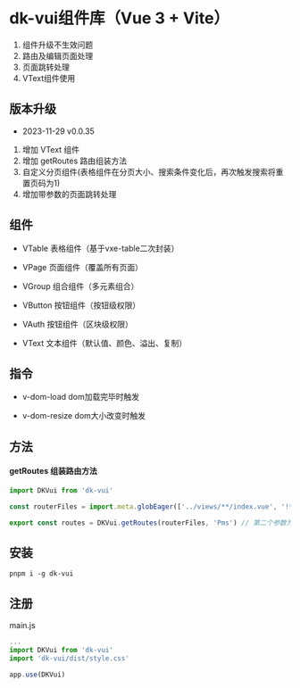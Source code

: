 # dk-vui组件库（Vue 3 + Vite）

1. 组件升级不生效问题
2. 路由及编辑页面处理
3. 页面跳转处理
4. VText组件使用

## 版本升级

- 2023-11-29 v0.0.35
1. 增加 VText 组件
2. 增加 getRoutes 路由组装方法
3. 自定义分页组件(表格组件在分页大小、搜索条件变化后，再次触发搜索将重置页码为1)
4. 增加带参数的页面跳转处理

## 组件

- VTable 表格组件（基于vxe-table二次封装）

- VPage 页面组件（覆盖所有页面）

- VGroup 组合组件（多元素组合）

- VButton 按钮组件（按钮级权限）

- VAuth 按钮组件（区块级权限）

- VText 文本组件（默认值、颜色、溢出、复制）

## 指令

- v-dom-load dom加载完毕时触发

- v-dom-resize dom大小改变时触发

## 方法

#### getRoutes 组装路由方法

```js
import DKVui from 'dk-vui'

const routerFiles = import.meta.globEager(['../views/**/index.vue', '!**/components/**']) // 排除组件

export const routes = DKVui.getRoutes(routerFiles, 'Pms') // 第二个参数为路由名称前缀，如 Pms
```

## 安装

```git
pnpm i -g dk-vui
```

## 注册

main.js
```js
...
import DKVui from 'dk-vui'
import 'dk-vui/dist/style.css'

app.use(DKVui)
```